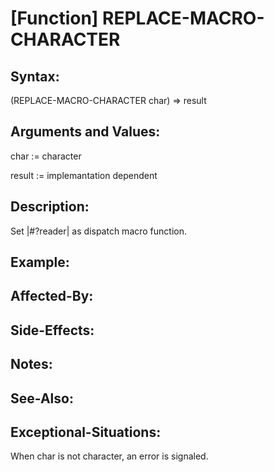 # [Function] REPLACE-MACRO-CHARACTER

## Syntax:

(REPLACE-MACRO-CHARACTER char) => result

## Arguments and Values:

char := character

result := implemantation dependent

## Description:
Set |#?reader| as dispatch macro function.

## Example:

## Affected-By:

## Side-Effects:

## Notes:

## See-Also:

## Exceptional-Situations:
When char is not character, an error is signaled.
